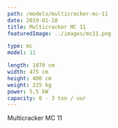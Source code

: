 ```yaml
---
path: /models/multicracker-mc-11
date: 2019-01-18
title: Multicracker MC 11
featuredImage: ../images/mc11.png

type: mc
model: 11

length: 1070 cm 
width: 475 cm
height: 400 cm
weight: 225 kg
power: 5,5 kW
capacity: 0 - 3 ton / uur
---
```

Multicracker MC 11